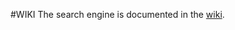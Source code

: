 #WIKI
The search engine is documented in the [wiki](https://wiki.knox.cs.aau.dk/Search-engine/GruppeG).
